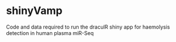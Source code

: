# shinyVamp
Code and data required to run the draculR shiny app for haemolysis detection in human plasma miR-Seq
